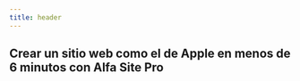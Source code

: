 ```yaml
---
title: header
---
```


<section class="px-8 py-16 text-center bg-gray-100 border border-t-4 border-b-4 mb-28">
	<h2>Crear un sitio web como el de Apple en menos de 6 minutos con Alfa Site Pro</h2>
</section>
